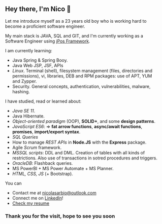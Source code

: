 ## Hey there, I'm Nico 👋

Let me introduce myself as a 23 years old boy who is working hard to become a proficient software engineer.

My main stack is JAVA, SQL and GIT, and I'm currently working as a Software Engineer using [jPos Framework](https://github.com/jpos).

I am currently learning:
- Java Spring & Spring Booy.
- Java Web JSP, JSF, APIs
- *Linux*. Terminal (shell), filesystem management (files, directories and permissions), vi, libraries, DEB and RPM packages: use of APT, YUM and Zypper.
- Security. General concepts, authentication, vulnerabilities, malware, hashing.

I have studied, read or learned about:
- *Java SE 11*.
- Java Hibernate.
- *Object-oriented paradigm* (OOP), **SOLID+**, and some **design patterns**.
- *JavaScript ES6*: => **fat arrow functions**, **async/await functions**, **promises**, **import/export syntax**.
- *SQL Queries*
- How to manage *REST APIs* in **Node.JS** with the **Express** package.
- Agile *Scrum* framework.
- *MSSQL scripts*: DDL and DML. Creation of tables with all kinds of restrictions. Also use of transactions in sotred procedures and triggers.
- *OracleDB*: Flashback queries.
- MS PowerBI + MS Power Automate + MS Planner.
- *HTML, CSS, JS* (+ Bootstrap).

You can
- Contact me at [nicolasarbio@outlook.com](mailto:nicolasarbio@outlook.com)
- Connect me on [LinkedIn](https://www.linkedin.com/in/nicolás-arbio/?locale=en_US)!
- [Check my resume](https://github.com/nicoarbio/nicoarbio/blob/main/Nicolás%20Gabriel%20Arbio%20-%20CV_EN.pdf)
<!-- - [Check my resume](https://github.com/nicoarbio/nicoarbio/blob/main/Nicolás%20Gabriel%20Arbio%20-%20CV_ES.pdf) (spanish version) -->

### Thank you for the visit, hope to see you soon
